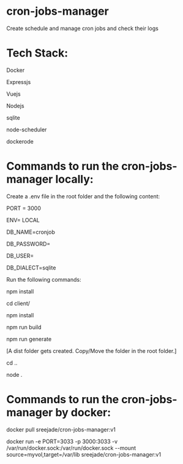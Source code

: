 # cron-jobs-manager
Create schedule and manage cron jobs and check their logs

# Tech Stack:

Docker

Expressjs

Vuejs

Nodejs

sqlite

node-scheduler

dockerode

# Commands to run the cron-jobs-manager locally:

Create a .env file in the root folder and the following content:

PORT = 3000

ENV= LOCAL

DB_NAME=cronjob

DB_PASSWORD=

DB_USER=

DB_DIALECT=sqlite

Run the following commands:

npm install 

cd client/

npm install

npm run build

npm run generate 

[A dist folder gets created. Copy/Move the folder in the root folder.]

cd ..

node .

# Commands to run the cron-jobs-manager by docker:

docker pull sreejade/cron-jobs-manager:v1

docker run -e PORT=3033 -p 3000:3033 -v /var/run/docker.sock:/var/run/docker.sock --mount source=myvol,target=/var/lib sreejade/cron-jobs-manager:v1
